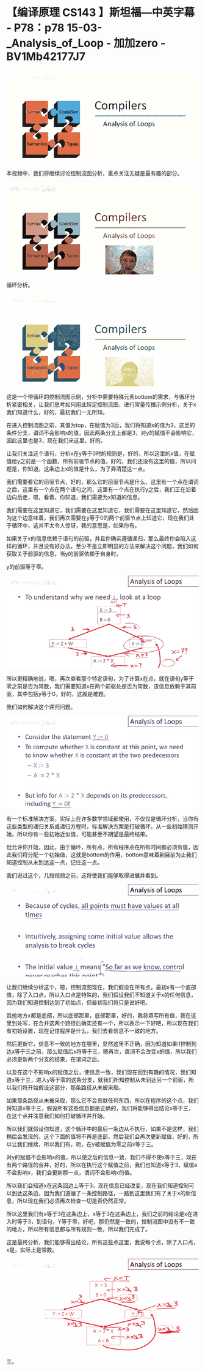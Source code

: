 # 【编译原理 CS143 】斯坦福—中英字幕 - P78：p78 15-03-_Analysis_of_Loop - 加加zero - BV1Mb42177J7

![](img/29ba5a2a0d2e08fdea2ef01689616d08_0.png)

本视频中，我们将继续讨论控制流图分析，重点关注无疑是最有趣的部分。

![](img/29ba5a2a0d2e08fdea2ef01689616d08_2.png)

循环分析。

![](img/29ba5a2a0d2e08fdea2ef01689616d08_4.png)

这是一个带循环的控制流图示例，分析中需要特殊元素bottom的需求，与循环分析紧密相关，让我们思考如何用此特定控制流图，进行常量传播示例分析，关于x我们知道什么，好的，最初我们一无所知。

在进入控制流图之前，其值为top，在赋值为3后，我们将知道x的值为3，这里的条件分支，谓词不会影响x的值，因此两条分支上都是3，对y的赋值不会影响它，因此这里也是3，现在我们来这里，好的。

让我们关注这个语句，分析x在y等于0时的规则是，好的，所以这里的x值，在赋值给y之前是一个函数，所有前驱节点的值，好的，我们还没有这里的值，所以问题是，你知道，这条边上x的值是什么，为了弄清楚这一点。

我们需要看它的前驱节点，好的，那么它的前驱节点是什么，这里有一个点在谓词之后，这里有一个点在两个语句之间，这里有一个点在执行y之后，我们正在沿着边向后走，嗯，看着，你知道，我们需要为x知道的信息。

我们需要在这里知道它，我们需要在这里知道它，我们需要在这里知道它，然后因为这个边意味着，我们再次需要在y等于0的两个前驱节点上知道它，现在我们处于循环中，这并不太令人惊讶，我的意思是，如果你有。

如果关于x的信息依赖于语句的前驱，并且你确实遵循递归，那么最终你会陷入这样的循环，并且没有好办法，至少不是立即明显的方法来解决这个问题，我们如何获取关于前驱的信息，当y的前驱依赖于自身时。

y的前驱等于零。

![](img/29ba5a2a0d2e08fdea2ef01689616d08_6.png)

所以更精确地说，嗯，再次查看那个特定语句，为了计算x在点，就在语句y等于零之前是否为常数，我们需要知道x在两个前驱处是否为常数，该信息依赖于其前驱，其中包括y等于0，好的，这就是难题。

我们如何解决这个递归问题。

![](img/29ba5a2a0d2e08fdea2ef01689616d08_8.png)

有一个标准解决方案，实际上在许多数学领域都使用，不仅仅是循环分析，当你有这些类型的递归关系或递归方程时，标准解决方案是打破循环，从一些初始猜测开始，所以你有一些初始近似值，可能甚至不期望是最终结果。

但允许你开始，因此，由于循环，所有点，所有程序点在所有时间都必须有值，因此我们将分配一个初始值，这就是bottom的作用，bottom意味着到目前为止我们知道控制从未到达这一点，记住这一点。

我们说过这个，几段视频之前，这将使我们能够取得进展并看到。

![](img/29ba5a2a0d2e08fdea2ef01689616d08_10.png)

让我们继续分析这个，嗯，控制流图现在，我们假设在所有点，最初x有一个底部值，除了入口点，所以入口点是特殊的，我们假设我们不知道关于x的任何信息，因为我们知道控制达到了初始点，但最初我们将只是说好吧。

其他地方x都是底部，所以底部那里，底部那里，好的，我将填写所有值，我在这里到处写，在合并这两个路径后确实还有一个，所以表示一下好吧，所以现在我们有初始设置，现在记住程序是什么，我们去看信息不一致的地方。

然后更新它，信息不一致的地方在哪里，显然这里不正确，因为知道如果if控制到达x等于三之前，那么赋值后x将等于三，嗯再次，谓词不会改变x的值，所以我们必须更新两个分支的结果，在谓词之后。

以及在这个不影响x的赋值之后，使信息一致，我们现在回到有趣的情况，我们知道x等于三，进入y等于零的这条分支，就我们所知控制从未到达另一个前驱，所以我们将开始假设这部分，那条路径从未被采取。

如果那条路径从未被采取，那么它不会贡献任何东西，所以在程序的这个点，我们将知道x等于三，假设所有这些信息都是正确的，我们将能够得出结论x等于三，在这个点并注意我们如何打破循环并开始。

所以我们就假设你知道，这个循环中的最后一条边从不执行，如果不是这样，我们稍后会发现的，这个下面的值将不再是底部，然后我们会再次更新赋值，好的，所以让我们继续，所以我们有，呃，在y被赋值为零之前x等于三。

对y的赋值不会影响x的值，所以使之后的信息一致，我们不得不使x等于三，现在有两个路径的合并，好的，所以在执行这个赋值之前，我们也知道x等于3，赋值a不会影响x，我们会更新那一点，谓词不会影响x的值。

所以我们会知道x在这条回边上等于3，现在信息已经改变，现在我们知道控制可以到达这条边，因为我们遵循了一条控制路径，一路到这里我们有了关于x的新信息，所以现在我们必须再次检查一切是否仍然正常。

所以这里我们有x等于3在这条边上，x等于3在这条边上，我们之前的结论是x在进入时等于3，到语句，Y等于零，好吧，那仍然是一致的，控制流图中没有不一致的地方，所以所有信息都与所有规则一致，所以我们完成了。

这是最终分析，我们能够得出结论，所有这些点这里，我说每个点，除了入口点，x是，实际上是常数。

![](img/29ba5a2a0d2e08fdea2ef01689616d08_12.png)

三。